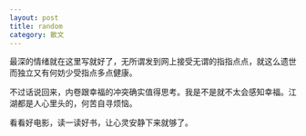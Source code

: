 ```yaml
---
layout: post
title: random
category: 散文
---
```


最深的情绪就在这里写就好了，无所谓发到网上接受无谓的指指点点，就这么遗世而独立又有何妨少受指点多点健康。

不过话说回来，内卷跟幸福的冲突确实值得思考。我是不是就不太会感知幸福。江湖都是人心里头的，何苦自寻烦恼。

看看好电影，读一读好书，让心灵安静下来就够了。

